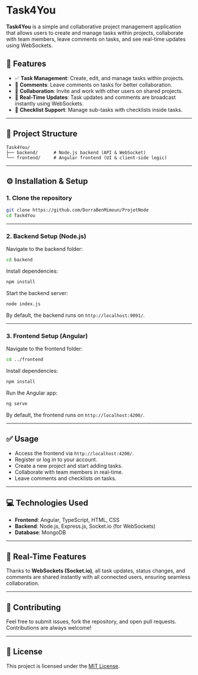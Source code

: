 # Task4You

**Task4You** is a simple and collaborative project management application that allows users to create and manage tasks within projects, collaborate with team members, leave comments on tasks, and see real-time updates using WebSockets.

## 🚀 Features

- ✅ **Task Management**: Create, edit, and manage tasks within projects.
- 💬 **Comments**: Leave comments on tasks for better collaboration.
- 🤝 **Collaboration**: Invite and work with other users on shared projects.
- 🔔 **Real-Time Updates**: Task updates and comments are broadcast instantly using WebSockets.
- 📅 **Checklist Support**: Manage sub-tasks with checklists inside tasks.

---

## 📁 Project Structure

```
Task4You/
├── backend/      # Node.js backend (API & WebSocket)
└── frontend/     # Angular frontend (UI & client-side logic)
```

---

## ⚙️ Installation & Setup

### 1. Clone the repository

```bash
git clone https://github.com/DorraBenMimoun/ProjetNode
cd Task4You
```

---

### 2. Backend Setup (Node.js)

Navigate to the backend folder:

```bash
cd backend
```

Install dependencies:

```bash
npm install
```

Start the backend server:

```bash
node index.js
```

By default, the backend runs on `http://localhost:9091/`.

---

### 3. Frontend Setup (Angular)

Navigate to the frontend folder:

```bash
cd ../frontend
```

Install dependencies:

```bash
npm install
```

Run the Angular app:

```bash
ng serve
```

By default, the frontend runs on `http://localhost:4200/`.

---

## ✅ Usage

- Access the frontend via `http://localhost:4200/`.
- Register or log in to your account.
- Create a new project and start adding tasks.
- Collaborate with team members in real-time.
- Leave comments and checklists on tasks.

---

## 💻 Technologies Used

- **Frontend**: Angular, TypeScript, HTML, CSS
- **Backend**: Node.js, Express.js, Socket.io (for WebSockets)
- **Database**: MongoDB

---

## 📡 Real-Time Features

Thanks to **WebSockets (Socket.io)**, all task updates, status changes, and comments are shared instantly with all connected users, ensuring seamless collaboration.

---

## 🤝 Contributing

Feel free to submit issues, fork the repository, and open pull requests. Contributions are always welcome!

---

## 📜 License

This project is licensed under the [MIT License](LICENSE).
